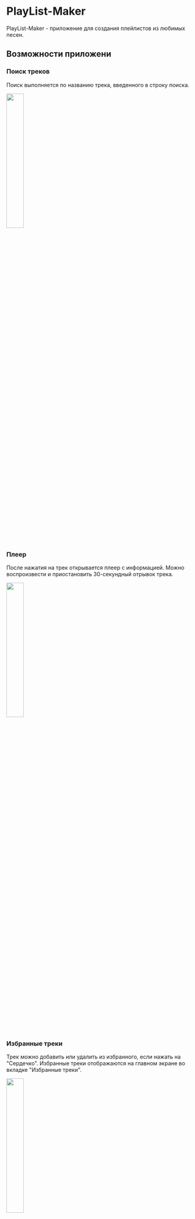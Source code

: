 # PlayList-Maker
PlayList-Maker - приложение для создания плейлистов из любимых песен.

## Возможности приложени

### Поиск треков
Поиск выполняется по названию трека, введенного в строку поиска.

<img src="https://github.com/NadezhdaSakal/PlayList-Maker/assets/79761587/a6a5fba7-9582-400f-aaa4-a0ad2f294478)" width=30% height=30%>

### Плеер
После нажатия на трек открывается плеер с информацией. Можно воспроизвести и приостановить 30-секундный отрывок трека.

<img src="https://github.com/NadezhdaSakal/PlayList-Maker/assets/79761587/2a68609b-6a74-4859-9243-7fcef116529b" width=30% height=30%>

### Избранные треки
Трек можно добавить или удалить из избранного, если нажать на "Сердечко". Избранные треки отображаются на главном экране во вкладке "Избранные треки".

<img src="https://github.com/NadezhdaSakal/PlayList-Maker/assets/79761587/361c312f-c636-4599-9e49-da80c4068b7c" width=30% height=30%>

### История поиска
Ранее открытые треки отображаются на экране "Поиск" при пустой строке поиска. Историю поиска можно очистить.

<img src="https://github.com/NadezhdaSakal/PlayList-Maker/assets/79761587/28bb4a73-d418-4997-a4be-5c7c113513df" width=30% height=30%>

### Плейлист
Трек можно добавить в ранее созданный плейлист или создать новый.
При создании плейлиста можно выбрать изображение из памяти телефона и добавить описание. Обязательно нужно указать название плейлиста.
Все плейлисты отображаются на главном экране во вкладке "Плейлисты".
Если нажать на плейлист, откроется список треков и информация о плейлисте.
Удалить трек можно долгим нажатием.
Если открыть меню, можно поделиться плейлистом в виде списка треков, отредактировать плейлист или удалить его.

<img src="https://github.com/NadezhdaSakal/PlayList-Maker/assets/79761587/dceb94db-805e-456c-9eb9-347b94263945" width=30% height=30%>

<img src="https://github.com/NadezhdaSakal/PlayList-Maker/assets/79761587/ed575ca4-e620-4a3f-bdd1-7f8fb146e93c" width=30% height=30%>

<img src="https://github.com/NadezhdaSakal/PlayList-Maker/assets/79761587/191d7287-0c96-45a9-bd6e-903e9e852942" width=30% height=30%>

### Настройки
На экране настройки можно изменить тему приложения, поделиться приложением, написать в поддержку и прочитать пользовательское соглашение.

<img src="https://github.com/NadezhdaSakal/PlayList-Maker/assets/79761587/5d04897f-cf7c-47d4-b422-b641c0c0c185" width=30% height=30%>

## Используемый стек технологий
Kotlin, ViewModel, Okhttp, Git, Android SDK, Retrofit2, Room, Coroutines Flow, Koin, LiveData, Jetpack Navigation Component, RecyclerView, Intent, SharedPreferences, MediaPlayer, Permissions Peko, BottomNavigationView, Fragment, ViewPager2, TabLayout, ConstrainLayout.

## Общие требования
Приложение поддерживает устройства, начиная с Android 8 (minSdkVersion = 28)

